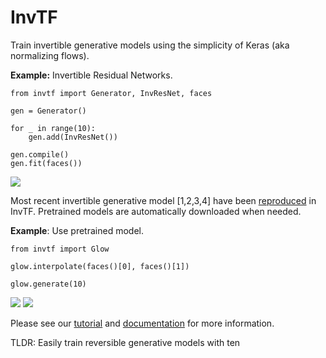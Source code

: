 # InvTF
Train invertible generative models using the simplicity of Keras (aka normalizing flows).

<b>Example:</b> Invertible Residual Networks.  

```
from invtf import Generator, InvResNet, faces

gen = Generator()

for _ in range(10): 
    gen.add(InvResNet())

gen.compile()
gen.fit(faces())
```

<img src="faces.png">

Most recent invertible generative model [1,2,3,4] have been <a href="">reproduced</a> in InvTF. Pretrained models are automatically downloaded when needed.

<b>Example</b>: Use pretrained model.

```
from invtf import Glow

glow.interpolate(faces()[0], faces()[1])

glow.generate(10)
```

<img src="interpolate.png">
<img src="generated.png">

Please see our <a href="">tutorial</a> and <a href="">documentation</a> for more information. 

TLDR: Easily train reversible generative models with ten

